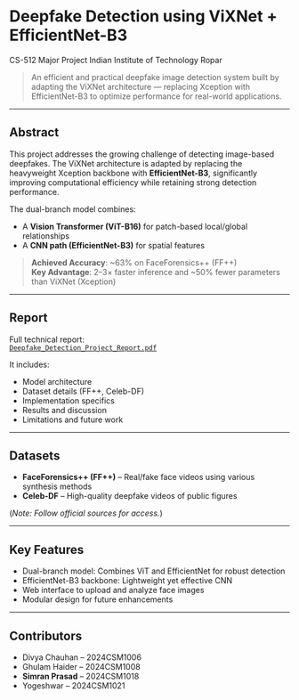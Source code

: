 # Deepfake Detection using ViXNet + EfficientNet-B3

CS-512 Major Project
Indian Institute of Technology Ropar

> An efficient and practical deepfake image detection system built by adapting the ViXNet architecture — replacing Xception with EfficientNet-B3 to optimize performance for real-world applications.

---

## Abstract

This project addresses the growing challenge of detecting image-based deepfakes. The ViXNet architecture is adapted by replacing the heavyweight Xception backbone with **EfficientNet-B3**, significantly improving computational efficiency while retaining strong detection performance.

The dual-branch model combines:
- A **Vision Transformer (ViT-B16)** for patch-based local/global relationships
- A **CNN path (EfficientNet-B3)** for spatial features

> **Achieved Accuracy**: ~63% on FaceForensics++ (FF++)  
> **Key Advantage**: 2–3× faster inference and ~50% fewer parameters than ViXNet (Xception)

---

## Report

Full technical report:  
[`Deepfake_Detection_Project_Report.pdf`](https://github.com/simrandysanic/Deepfake-Detector-ViXNet-EfficientNet/blob/main/Report.pdf)

It includes:
- Model architecture
- Dataset details (FF++, Celeb-DF)
- Implementation specifics
- Results and discussion
- Limitations and future work

---

## Datasets

- **FaceForensics++ (FF++)** – Real/fake face videos using various synthesis methods  
- **Celeb-DF** – High-quality deepfake videos of public figures

(*Note: Follow official sources for access.*)

---

## Key Features

- Dual-branch model: Combines ViT and EfficientNet for robust detection
- EfficientNet-B3 backbone: Lightweight yet effective CNN
- Web interface to upload and analyze face images 
- Modular design for future enhancements
  
---

## Contributors

- Divya Chauhan – 2024CSM1006  
- Ghulam Haider – 2024CSM1008  
- **Simran Prasad** – 2024CSM1018  
- Yogeshwar – 2024CSM1021  

